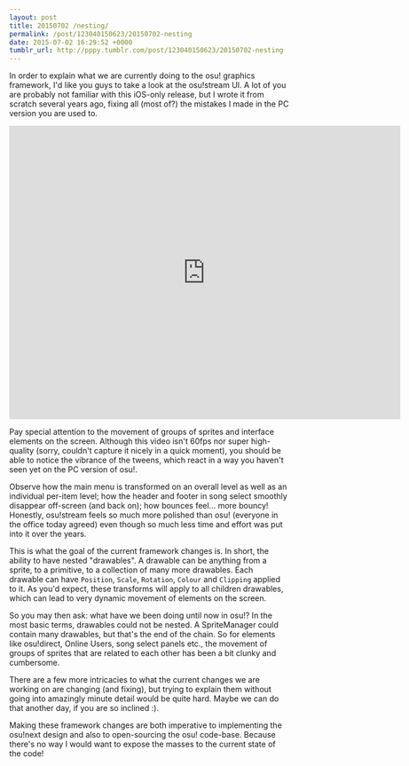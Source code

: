 ```yaml
---
layout: post
title: 20150702 /nesting/
permalink: /post/123040150623/20150702-nesting
date: 2015-07-02 16:29:52 +0000
tumblr_url: http://pppy.tumblr.com/post/123040150623/20150702-nesting
---
```

In order to explain what we are currently doing to the osu! graphics framework, I'd like you guys to take a look at the osu!stream UI. A lot of you are probably not familiar with this iOS-only release, but I wrote it from scratch several years ago, fixing all (most of?) the mistakes I made in the PC version you are used to.

<iframe width="705" height="529" src="https://www.youtube.com/embed/pA-uqX8YSXQ" frameborder="0" allowfullscreen></iframe>

Pay special attention to the movement of groups of sprites and interface elements on the screen. Although this video isn't 60fps nor super high-quality (sorry, couldn't capture it nicely in a quick moment), you should be able to notice the vibrance of the tweens, which react in a way you haven't seen yet on the PC version of osu!.

Observe how the main menu is transformed on an overall level as well as an individual per-item level; how the header and footer in song select smoothly disappear off-screen (and back on); how bounces feel... more bouncy! Honestly, osu!stream feels so much more polished than osu! (everyone in the office today agreed) even though so much less time and effort was put into it over the years.

This is what the goal of the current framework changes is. In short, the ability to have nested "drawables". A drawable can be anything from a sprite, to a primitive, to a collection of many more drawables. Each drawable can have `Position`, `Scale`, `Rotation`, `Colour` and `Clipping` applied to it. As you'd expect, these transforms will apply to all children drawables, which can lead to very dynamic movement of elements on the screen.

So you may then ask: what have we been doing until now in osu!? In the most basic terms, drawables could not be nested. A SpriteManager could contain many drawables, but that's the end of the chain. So for elements like osu!direct, Online Users, song select panels etc., the movement of groups of sprites that are related to each other has been a bit clunky and cumbersome.

There are a few more intricacies to what the current changes we are working on are changing (and fixing), but trying to explain them without going into amazingly minute detail would be quite hard. Maybe we can do that another day, if you are so inclined :).

Making these framework changes are both imperative to implementing the osu!next design and also to open-sourcing the osu! code-base. Because there's no way I would want to expose the masses to the current state of the code!